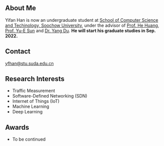## About Me

Yifan Han is now an undergraduate student at [School of Computer Science and Techinology, Soochow University](http://scst.suda.edu.cn/main.htm), under the advisor of [Prof. He Huang](http://home.ustc.edu.cn/~huang83/), [Prof. Yu-E Sun](http://web.suda.edu.cn/sunye12/) and [Dr. Yang Du](http://web.suda.edu.cn/dy/). **He will start his graduate studies in Sep. 2022.** 

## Contact

yfhan@stu.suda.edu.cn

## Research Interests

- Traffic Measurement
- Software-Defined Networking (SDN)
- Internet of Things (IoT)
- Machine Learning
- Deep Learning

## Awards

- To be continued
